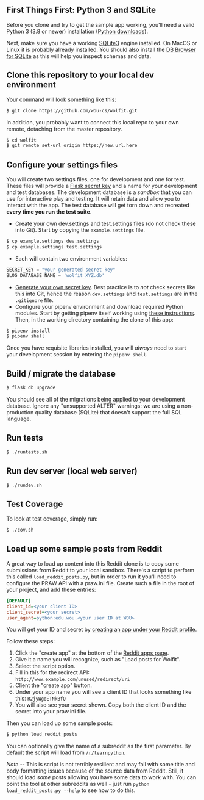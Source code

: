 ## First Things First: Python 3 and SQLite

Before you clone and try to get the sample app working, you'll need a valid Python 3 (3.8 or newer) installation ([Python downloads](https://www.python.org/downloads/)).

Next, make sure you have a working [SQLite3](https://www.sqlite.org/) engine installed. On MacOS or Linux it is probably already installed. You should also install the [DB Browser for SQLite](https://sqlitebrowser.org/) as this will help you inspect schemas and data. 

## Clone this repository to your local dev environment

Your command will look something like this:

``` sh
$ git clone https://github.com/wou-cs/wolfit.git
```

In addition, you probably want to connect this local repo to your own remote, detaching from the master repository.

``` sh
$ cd wolfit
$ git remote set-url origin https://new.url.here
```

## Configure your settings files

You will create two settings files, one for development and one for test. These files will provide a [Flask secret key](https://stackoverflow.com/questions/22463939/demystify-flask-app-secret-key) and a name for your development and test databases. The development database is a *sandbox* that you can use for interactive play and testing. It will retain data and allow you to interact with the app. The test database will get torn down and recreated **every time you run the test suite**.

* Create your own dev.settings and test.settings files (do not check these into Git). Start by copying the `example.settings` file.

``` sh
$ cp example.settings dev.settings
$ cp example.settings test.settings
```
* Each will contain two environment variables:

``` py
SECRET_KEY = "your generated secret key"
BLOG_DATABASE_NAME = 'wolfit_XYZ.db'
```

* [Generate your own secret key](https://stackoverflow.com/questions/34902378/where-do-i-get-a-secret-key-for-flask). Best practice is to *not* check secrets like this into Git, hence the reason `dev.settings` and `test.settings` are in the `.gitignore` file.
* Configure your pipenv environment and download required Python modules. Start by getting pipenv itself working using [these instructions](https://pipenv.readthedocs.io/en/latest/). Then, in the working directory containing the clone of this app:

``` sh
$ pipenv install
$ pipenv shell
```

Once you have requisite libraries installed, you will *always* need to start your development session by entering the `pipenv shell`.

## Build / migrate the database

``` sh
$ flask db upgrade
```

You should see all of the migrations being applied to your development database. Ignore any "unsupported ALTER" warnings: we are using a non-production quality database (SQLite) that doesn't support the full SQL language.

## Run tests

``` sh
$ ./runtests.sh
```

## Run dev server (local web server)

``` sh
$ ./rundev.sh
```


## Test Coverage

To look at test coverage, simply run:

``` sh
$ ./cov.sh
```

## Load up some sample posts from Reddit

A great way to load up content into this Reddit clone is to copy some submissions from Reddit to your local sandbox. There's a script to perform this called `load_reddit_posts.py`, but in order to run it you'll need to configure the PRAW API with a praw.ini file. Create such a file in the root of your project, and add these entries:

``` ini
[DEFAULT]
client_id=<your client ID>
client_secret=<your secret>
user_agent=python:edu.wou.<your user ID at WOU>
```

You will get your ID and secret by [creating an app under your Reddit profile](https://www.reddit.com/prefs/apps).

Follow these steps:

1. Click the "create app" at the bottom of the [Reddit apps page](https://www.reddit.com/prefs/apps).
2. Give it a name you will recognize, such as "Load posts for Wolfit".
3. Select the script option.
4. Fill in this for the redirect API: `http://www.example.com/unused/redirect/uri`
5. Client the "create app" button.
6. Under your app name you will see a client ID that looks something like this: `R2jyWgoETNkBfQ`
7. You will also see your secret shown. Copy both the client ID and the secret into your praw.ini file.

Then you can load up some sample posts:

``` sh
$ python load_reddit_posts
```

You can optionally give the name of a subreddit as the first parameter. By default the script will load from [`/r/learnpython`](https://www.reddit.com/r/learnpython/).

*Note* -- This is script is not terribly resilient and may fail with some title and body formatting issues because of the source data from Reddit. Still, it should load *some* posts allowing you have some data to work with. You can point the tool at other subreddits as well - just run `python load_reddit_posts.py --help` to see how to do this.